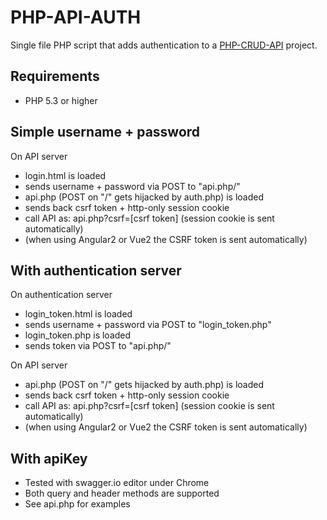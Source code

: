# PHP-API-AUTH

Single file PHP script that adds authentication to a [PHP-CRUD-API](https://github.com/mevdschee/php-crud-api) project.

## Requirements

  - PHP 5.3 or higher

## Simple username + password

On API server

- login.html is loaded
- sends username + password via POST to "api.php/"
- api.php (POST on "/" gets hijacked by auth.php) is loaded
- sends back csrf token + http-only session cookie
- call API as: api.php?csrf=\[csrf token] (session cookie is sent automatically)
- (when using Angular2 or Vue2 the CSRF token is sent automatically)

## With authentication server

On authentication server

- login_token.html is loaded
- sends username + password via POST to "login_token.php"
- login_token.php is loaded
- sends token via POST to "api.php/"

On API server

- api.php (POST on "/" gets hijacked by auth.php) is loaded
- sends back csrf token + http-only session cookie
- call API as: api.php?csrf=\[csrf token] (session cookie is sent automatically)
- (when using Angular2 or Vue2 the CSRF token is sent automatically)

## With apiKey

- Tested with swagger.io editor under Chrome
- Both query and header methods are supported
- See api.php for examples
